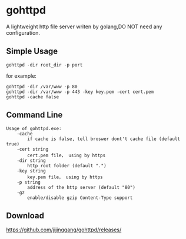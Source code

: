 # gohttpd
A lightweight http file server writen by golang,DO NOT need any configuration. 

## Simple Usage

	gohttpd -dir root_dir -p port

for example:

	gohttpd -dir /var/www -p 80
	gohttpd -dir /var/www -p 443 -key key.pem -cert cert.pem
	gohttpd -cache false

## Command Line
	Usage of gohttpd.exe:
		-cache
			if cache is false, tell broswer dont't cache file (default true)
		-cert string
			cert.pem file， using by https
		-dir string
			http root folder (default ".")	
		-key string
			key.pem file， using by https
		-p string
			address of the http server (default "80")
		-gz 
			enable/disable gzip Content-Type support

## Download
<https://github.com/jijinggang/gohttpd/releases/>


